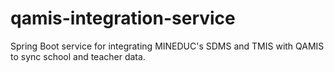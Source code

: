 # qamis-integration-service
Spring Boot service for integrating MINEDUC's SDMS and TMIS with QAMIS to sync school and teacher data.
